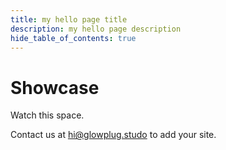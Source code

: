 ```yaml
---
title: my hello page title
description: my hello page description
hide_table_of_contents: true
---
```


# Showcase

Watch this space.

Contact us at hi@glowplug.studo to add your site.